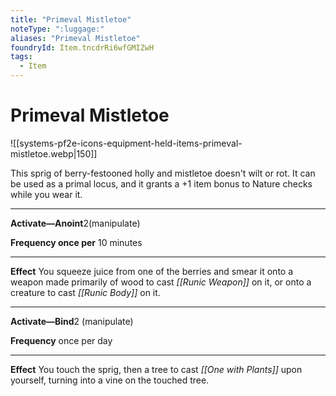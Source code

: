 ```yaml
---
title: "Primeval Mistletoe"
noteType: ":luggage:"
aliases: "Primeval Mistletoe"
foundryId: Item.tncdrRi6wfGMIZwH
tags:
  - Item
---
```


# Primeval Mistletoe
![[systems-pf2e-icons-equipment-held-items-primeval-mistletoe.webp|150]]

This sprig of berry-festooned holly and mistletoe doesn't wilt or rot. It can be used as a primal locus, and it grants a +1 item bonus to Nature checks while you wear it.

* * *

**Activate—Anoint**2(manipulate)

****Frequency** once per** 10 minutes

* * *

**Effect** You squeeze juice from one of the berries and smear it onto a weapon made primarily of wood to cast _[[Runic Weapon]]_ on it, or onto a creature to cast _[[Runic Body]]_ on it.

* * *

**Activate—Bind**2 (manipulate)

**Frequency** once per day

* * *

**Effect** You touch the sprig, then a tree to cast _[[One with Plants]]_ upon yourself, turning into a vine on the touched tree.
